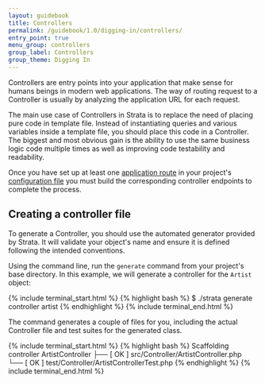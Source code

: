 ```yaml
---
layout: guidebook
title: Controllers
permalink: /guidebook/1.0/digging-in/controllers/
entry_point: true
menu_group: controllers
group_label: Controllers
group_theme: Digging In
---
```


Controllers are entry points into your application that make sense for humans beings in modern web applications. The way of routing request to a Controller is usually by analyzing the application URL for each request.

The main use case of Controllers in Strata is to replace the need of placing pure code in template file. Instead of instantiating queries and various variables inside a template file, you should place this code in a Controller. The biggest and most obvious gain is the ability to use the same business logic code multiple times as well as improving code testability and readability.

Once you have set up at least one [application route](/guidebook/1.0/digging-in/routing/) in your project's [configuration file](/guidebook/1.0/getting-started/creating-projects/configuring-for-installation/) you must build the corresponding controller endpoints to complete the process.

## Creating a controller file

To generate a Controller, you should use the automated generator provided by Strata. It will validate your object's name and ensure it is defined following the intended conventions.

Using the command line, run the `generate` command from your project's base directory. In this example, we will generate a controller for the `Artist` object:

{% include terminal_start.html %}
{% highlight bash %}
$ ./strata generate controller artist
{% endhighlight %}
{% include terminal_end.html %}

The command generates a couple of files for you, including the actual Controller file and test suites for the generated class.

{% include terminal_start.html %}
{% highlight bash %}
Scaffolding controller ArtistController
  ├── [ OK ] src/Controller/ArtistController.php
  └── [ OK ] test/Controller/ArtistControllerTest.php
{% endhighlight %}
{% include terminal_end.html %}
